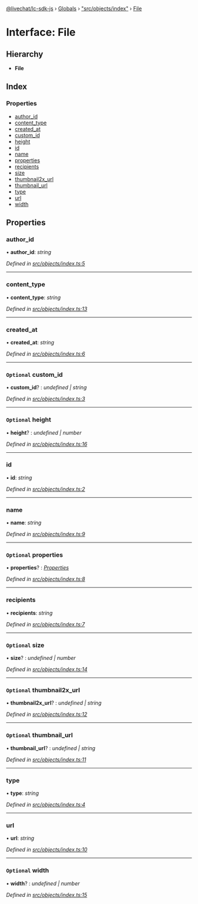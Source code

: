 [@livechat/lc-sdk-js](../README.md) › [Globals](../globals.md) › ["src/objects/index"](../modules/_src_objects_index_.md) › [File](_src_objects_index_.file.md)

# Interface: File

## Hierarchy

* **File**

## Index

### Properties

* [author_id](_src_objects_index_.file.md#author_id)
* [content_type](_src_objects_index_.file.md#content_type)
* [created_at](_src_objects_index_.file.md#created_at)
* [custom_id](_src_objects_index_.file.md#optional-custom_id)
* [height](_src_objects_index_.file.md#optional-height)
* [id](_src_objects_index_.file.md#id)
* [name](_src_objects_index_.file.md#name)
* [properties](_src_objects_index_.file.md#optional-properties)
* [recipients](_src_objects_index_.file.md#recipients)
* [size](_src_objects_index_.file.md#optional-size)
* [thumbnail2x_url](_src_objects_index_.file.md#optional-thumbnail2x_url)
* [thumbnail_url](_src_objects_index_.file.md#optional-thumbnail_url)
* [type](_src_objects_index_.file.md#type)
* [url](_src_objects_index_.file.md#url)
* [width](_src_objects_index_.file.md#optional-width)

## Properties

###  author_id

• **author_id**: *string*

*Defined in [src/objects/index.ts:5](https://github.com/livechat/lc-sdk-js/blob/ce4846a/src/objects/index.ts#L5)*

___

###  content_type

• **content_type**: *string*

*Defined in [src/objects/index.ts:13](https://github.com/livechat/lc-sdk-js/blob/ce4846a/src/objects/index.ts#L13)*

___

###  created_at

• **created_at**: *string*

*Defined in [src/objects/index.ts:6](https://github.com/livechat/lc-sdk-js/blob/ce4846a/src/objects/index.ts#L6)*

___

### `Optional` custom_id

• **custom_id**? : *undefined | string*

*Defined in [src/objects/index.ts:3](https://github.com/livechat/lc-sdk-js/blob/ce4846a/src/objects/index.ts#L3)*

___

### `Optional` height

• **height**? : *undefined | number*

*Defined in [src/objects/index.ts:16](https://github.com/livechat/lc-sdk-js/blob/ce4846a/src/objects/index.ts#L16)*

___

###  id

• **id**: *string*

*Defined in [src/objects/index.ts:2](https://github.com/livechat/lc-sdk-js/blob/ce4846a/src/objects/index.ts#L2)*

___

###  name

• **name**: *string*

*Defined in [src/objects/index.ts:9](https://github.com/livechat/lc-sdk-js/blob/ce4846a/src/objects/index.ts#L9)*

___

### `Optional` properties

• **properties**? : *[Properties](_src_objects_index_.properties.md)*

*Defined in [src/objects/index.ts:8](https://github.com/livechat/lc-sdk-js/blob/ce4846a/src/objects/index.ts#L8)*

___

###  recipients

• **recipients**: *string*

*Defined in [src/objects/index.ts:7](https://github.com/livechat/lc-sdk-js/blob/ce4846a/src/objects/index.ts#L7)*

___

### `Optional` size

• **size**? : *undefined | number*

*Defined in [src/objects/index.ts:14](https://github.com/livechat/lc-sdk-js/blob/ce4846a/src/objects/index.ts#L14)*

___

### `Optional` thumbnail2x_url

• **thumbnail2x_url**? : *undefined | string*

*Defined in [src/objects/index.ts:12](https://github.com/livechat/lc-sdk-js/blob/ce4846a/src/objects/index.ts#L12)*

___

### `Optional` thumbnail_url

• **thumbnail_url**? : *undefined | string*

*Defined in [src/objects/index.ts:11](https://github.com/livechat/lc-sdk-js/blob/ce4846a/src/objects/index.ts#L11)*

___

###  type

• **type**: *string*

*Defined in [src/objects/index.ts:4](https://github.com/livechat/lc-sdk-js/blob/ce4846a/src/objects/index.ts#L4)*

___

###  url

• **url**: *string*

*Defined in [src/objects/index.ts:10](https://github.com/livechat/lc-sdk-js/blob/ce4846a/src/objects/index.ts#L10)*

___

### `Optional` width

• **width**? : *undefined | number*

*Defined in [src/objects/index.ts:15](https://github.com/livechat/lc-sdk-js/blob/ce4846a/src/objects/index.ts#L15)*
